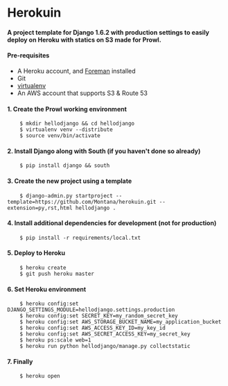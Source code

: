 # Herokuin

#### A project template for Django 1.6.2 with production settings to easily deploy on Heroku with statics on S3 made for Prowl.

#### Pre-requisites

- A Heroku account, and [Foreman](https://www.theforeman.org) installed
- Git
- [virtualenv](https://pypi.python.org/pypi/virtualenv)
- An AWS account that supports S3 & Route 53


#### 1. Create the Prowl working environment

```
    $ mkdir hellodjango && cd hellodjango
    $ virtualenv venv --distribute
    $ source venv/bin/activate
```

#### 2. Install Django along with South (if you haven't done so already)

```
    $ pip install django && south 
```

#### 3. Create the new project using a template

```
    $ django-admin.py startproject --template=https://github.com/Montana/herokuin.git --extension=py,rst,html hellodjango .
```

#### 4. Install additional dependencies for development (not for production)

```
    $ pip install -r requirements/local.txt
```

#### 5. Deploy to Heroku

```
    $ heroku create
    $ git push heroku master
```

#### 6. Set Heroku environment

```
    $ heroku config:set DJANGO_SETTINGS_MODULE=hellodjango.settings.production
    $ heroku config:set SECRET_KEY=my_random_secret_key
    $ heroku config:set AWS_STORAGE_BUCKET_NAME=my_application_bucket
    $ heroku config:set AWS_ACCESS_KEY_ID=my_key_id
    $ heroku config:set AWS_SECRET_ACCESS_KEY=my_secret_key
    $ heroku ps:scale web=1
    $ heroku run python hellodjango/manage.py collectstatic
```

#### 7. Finally
```
    $ heroku open
```

